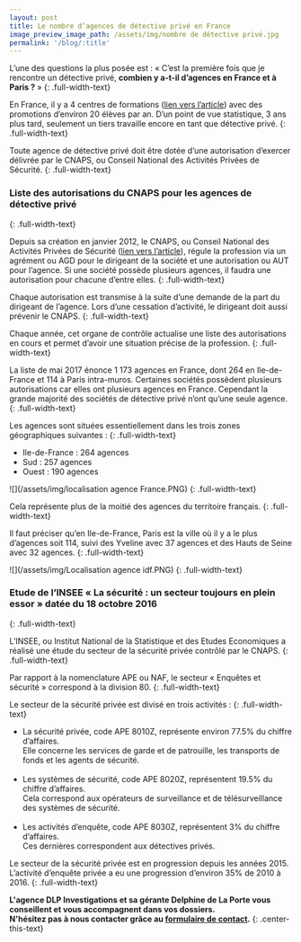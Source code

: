 ```yaml
---
layout: post
title: Le nombre d’agences de détective privé en France
image_preview_image_path: /assets/img/nombre de détective privé.jpg
permalink: '/blog/:title'
---
```


L’une des questions la plus pos&eacute;e est : &laquo; C’est la premi&egrave;re fois que je rencontre un d&eacute;tective priv&eacute;, **combien y a-t-il d’agences en France et &agrave; Paris ?**&nbsp;&raquo;
{: .full-width-text}

En France, il y a 4 centres de formations ([lien vers l’article](https://dlp-investigations.fr/diplome-et-formation/)) avec des promotions d’environ 20 &eacute;l&egrave;ves par an. D’un point de vue statistique, 3 ans plus tard, seulement un tiers travaille encore en tant que d&eacute;tective priv&eacute;.
{: .full-width-text}

Toute agence de d&eacute;tective priv&eacute; doit &ecirc;tre dot&eacute;e d’une autorisation d’exercer d&eacute;livr&eacute;e par le CNAPS, ou Conseil National des Activit&eacute;s Priv&eacute;es de S&eacute;curit&eacute;.
{: .full-width-text}

### Liste des autorisations du CNAPS pour les agences de d&eacute;tective priv&eacute;
{: .full-width-text}

Depuis sa cr&eacute;ation en janvier 2012, le CNAPS, ou Conseil National des Activit&eacute;s Priv&eacute;es de S&eacute;curit&eacute; ([lien vers l’article](https://dlp-investigations.fr/le-cnaps/)), r&eacute;gule la profession via un agr&eacute;ment ou AGD pour le dirigeant de la soci&eacute;t&eacute; et une autorisation ou AUT pour l’agence. Si une soci&eacute;t&eacute; poss&egrave;de plusieurs agences, il faudra une autorisation pour chacune d’entre elles.
{: .full-width-text}

Chaque autorisation est transmise &agrave; la suite d’une demande de la part du dirigeant de l’agence. Lors d’une cessation d’activit&eacute;, le dirigeant doit aussi pr&eacute;venir le CNAPS.
{: .full-width-text}

Chaque ann&eacute;e, cet organe de contr&ocirc;le actualise une liste des autorisations en cours et permet d’avoir une situation pr&eacute;cise de la profession.
{: .full-width-text}

La liste de mai 2017 &eacute;nonce 1 173 agences en France, dont 264 en Ile-de-France et 114 &agrave; Paris intra-muros. Certaines soci&eacute;t&eacute;s poss&egrave;dent plusieurs autorisations car elles ont plusieurs agences en France. Cependant la grande majorit&eacute; des soci&eacute;t&eacute;s de d&eacute;tective priv&eacute; n’ont qu’une seule agence.
{: .full-width-text}

Les agences sont situ&eacute;es essentiellement dans les trois zones g&eacute;ographiques suivantes :
{: .full-width-text}

* Ile-de-France : 264 agences
* Sud : 257 agences
* Ouest : 190 agences

![](/assets/img/localisation agence France.PNG)
{: .full-width-text}

Cela repr&eacute;sente plus de la moiti&eacute; des agences du territoire fran&ccedil;ais.
{: .full-width-text}

Il faut pr&eacute;ciser qu’en Ile-de-France, Paris est la ville o&ugrave; il y a le plus d’agences soit 114, suivi des Yveline avec 37 agences et des Hauts de Seine avec 32 agences.
{: .full-width-text}

![](/assets/img/Localisation agence idf.PNG)
{: .full-width-text}

### Etude de l’INSEE &laquo; La s&eacute;curit&eacute; : un secteur toujours en plein essor &raquo; dat&eacute;e du 18 octobre 2016
{: .full-width-text}

L’INSEE, ou Institut National de la Statistique et des Etudes Economiques a r&eacute;alis&eacute; une &eacute;tude du secteur de la s&eacute;curit&eacute; priv&eacute;e contr&ocirc;l&eacute; par le CNAPS.
{: .full-width-text}

Par rapport &agrave; la nomenclature APE ou NAF, le secteur &laquo; Enqu&ecirc;tes et s&eacute;curit&eacute; &raquo; correspond &agrave; la division 80.
{: .full-width-text}

Le secteur de la s&eacute;curit&eacute; priv&eacute;e est divis&eacute; en trois activit&eacute;s :
{: .full-width-text}

* La s&eacute;curit&eacute; priv&eacute;e, code APE 8010Z, repr&eacute;sente environ 77.5% du chiffre d’affaires.<br>Elle concerne les services de garde et de patrouille, les transports de fonds et les agents de s&eacute;curit&eacute;.<br>&nbsp;
* Les syst&egrave;mes de s&eacute;curit&eacute;, code APE 8020Z, repr&eacute;sentent 19.5% du chiffre d’affaires.<br>Cela correspond aux op&eacute;rateurs de surveillance et de t&eacute;l&eacute;surveillance des syst&egrave;mes de s&eacute;curit&eacute;.<br>&nbsp;
* Les activit&eacute;s d’enqu&ecirc;te, code APE 8030Z, repr&eacute;sentent 3% du chiffre d’affaires.<br>Ces derni&egrave;res correspondent aux d&eacute;tectives priv&eacute;s.

Le secteur de la s&eacute;curit&eacute; priv&eacute;e est en progression depuis les ann&eacute;es 2015. L’activit&eacute; d’enqu&ecirc;te priv&eacute;e a eu une progression d’environ 35% de 2010 &agrave; 2016.
{: .full-width-text}

**L'agence DLP Investigations et sa g&eacute;rante Delphine de La Porte vous conseillent et vous accompagnent dans vos dossiers.**<br>**N'h&eacute;sitez pas &agrave; nous contacter gr&acirc;ce au&nbsp;[formulaire de contact](https://dlp-investigations.fr/#contact).**
{: .center-this-text}